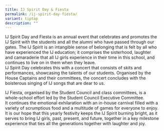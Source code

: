 ```yaml
---
title: IJ Spirit Day & Fiesta
permalink: /ij-spirit-day-fiesta/
variant: tiptap
description: ""
---
```

<p>IJ Spirit Day and Fiesta is an annual event that celebrates and promotes
the IJ Spirit with&nbsp;the students and all the alumni who have passed
through our gates. The IJ Spirit is an intangible sense of&nbsp;belonging
that is felt by all who have experienced the&nbsp;IJ education;&nbsp;it
comprises the sisterhood, laughter and camaraderie that all IJ girls experience
in&nbsp;their&nbsp;time in this school, and continues to live on in them
when they leave.
<br>IJ Spirit Day celebrates this with a concert&nbsp;that consists of skits
and performances, showcasing the talents of our&nbsp;students. Organised
by the House Captains and their committees, the concert concludes with&nbsp;the
boisterous singing of IJ songs that are dear to us.&nbsp;</p>
<p>IJ Fiesta, organised by the Student Council and class committees, is a
whole-school effort led by the Student Council Executive Committee. It&nbsp;continues
the emotional exhilaration with an in-house carnival filled with a variety
of scrumptious&nbsp;food and a multitude of games for everyone to enjoy.
<br>It is our hope that this yearly festivity keeps the IJ Spirit burning
bright, as it serves to bring IJ&nbsp;girls, past, present, and future,
together in a key milestone experience that ties all the generations together
with&nbsp;laughter and joy.</p>